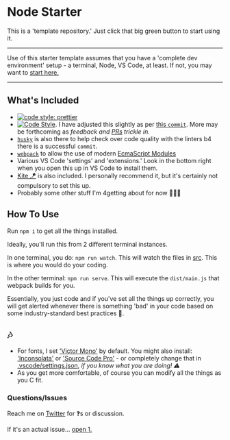 # Node Starter

This is a 'template repository.' Just click that big green button to start using it.

---

Use of this starter template assumes that you have a 'complete dev environment' setup - a terminal, Node, VS Code, at least. If not, you may want to [start here.](https://www.notion.so/codefinity/Setting-up-a-Local-Dev-Environment-for-JS-02a4e9f4a30043d3a8e7d109be3448f4)

---

## What's Included

- [![code style: prettier](https://img.shields.io/badge/code_style-prettier-ff69b4.svg?style=flat-square)](https://github.com/prettier/prettier)
- [![Code Style](https://badgen.net/badge/code%20style/airbnb/ff5a5f?icon=airbnb)](https://github.com/airbnb/javascript). I have adjusted this slightly as per [this `commit`](https://github.com/manavm1990/node-starter/commit/ff1ed419d3ed411683b404b1cc6e221c859b0d33). More may be forthcoming as *feedback and [PRs](https://github.com/swic-cis-177/mt-project-studentloganbutler/pulls) trickle in.*
- [`husky`](https://www.npmjs.com/package/husky) is also there to help check over code quality with the linters b4 there is a successful `commit`.
- [`webpack`](https://www.npmjs.com/package/webpack) to allow the use of modern [EcmaScript Modules](https://hacks.mozilla.org/2018/03/es-modules-a-cartoon-deep-dive/)
- Various VS Code 'settings' and 'extensions.' Look in the bottom right when you open this up in VS Code to install them.
- [Kite 🪁](https://www.kite.com/javascript/) is also included. I personally recommend it, but it's certainly not compulsory to set this up.
- Probably some other stuff I'm 4getting about for now 🤷🏽‍♂️

## How To Use

Run `npm i` to get all the things installed.

Ideally, you'll run this from 2 different terminal instances.

In one terminal, you do: `npm run watch`. This will watch the files in [src](/src). This is where you would do your coding.

In the other terminal: `npm run serve`. This will execute the `dist/main.js` that webpack builds for you.

Essentially, you just code and if you've set all the things up correctly, you will get alerted whenever there is something 'bad' in your code based on some industry-standard best practices 🦄.

## 🎶

- For fonts, I set ['Victor Mono'](https://rubjo.github.io/victor-mono/) by default. You might also install: ['Inconsolata'](https://fonts.google.com/specimen/Inconsolata) or ['Source Code Pro'](https://fonts.google.com/specimen/Source+Code+Pro) - or completely change that in [.vscode/settings.json](/.vscode/settings.json), _if you know what you are doing! ⚠️_
- As you get more comfortable, of course you can modify all the things as you C fit.

### Questions/Issues

Reach me on [Twitter](https://twitter.com/GoCodeFinity) for ❓s or discussion.

If it's an actual issue... [open 1.](https://github.com/manavm1990/node-starter/issues)
